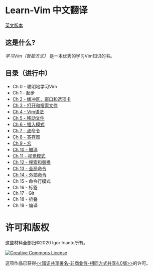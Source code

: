 # Learn-Vim 中文翻译

[英文版本](https://github.com/iggredible/Learn-Vim)

## 这是什么?
*学习Vim（智能方式）* 是一本优秀的学习Vim知识的书。

## 目录（进行中）
- Ch 0     - 聪明地学习Vim
- Ch 1     - 起步
- [Ch 2     - 缓冲区，窗口和选项卡](./ch02_buffers_windows_tabs.md)
- [Ch 3     - 打开和搜索文件](./ch03_opening_and_searching_files.md)
- [Ch 4     - Vim语法](./ch04_vim_grammar.md)
- [Ch 5     - 移动文件](./ch05_moving_in_file.md)
- [Ch 6     - 插入模式](./ch06_insert_mode.md)
- [Ch 7     - 点命令](./ch07_the_dot_command.md)
- [Ch 8     - 寄存器](./ch08_registers.md)
- [Ch 9     - 宏](./ch09_macros.md)
- [Ch 10    - 撤消](./ch10_undo.md)
- [Ch 11    - 视觉模式](./ch11_visual_mode.md)
- [Ch 12    - 搜索和替换](./ch12_search_and_substitute.md)
- [Ch 13    - 全局命令](./ch13_the_global_command.md)
- [Ch 14    - 外部命令](./ch14_external_commands.md)
- Ch 15    - 命令行模式
- Ch 16    - 标签
- Ch 17    - Git
- Ch 18    - 折叠
- Ch 19    - 编译

# 许可和版权
这些材料全部归©2020 Igor Irianto所有。

<a rel="license" href="http://creativecommons.org/licenses/by-nc-sa/4.0/"><img alt="Creative Commons License" style="border-width:0" src="https://licensebuttons.net/l/by-nc-sa/4.0/88x31.png" /></a><br />

这项作品已获得<a rel="license" href="http://creativecommons.org/licenses/by-nc-sa/4.0/"><<知识共享署名-非商业性-相同方式共享4.0版>></a>的许可。
